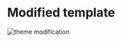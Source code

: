 # Modified template
![theme modification](https://user-images.githubusercontent.com/91652722/139401452-c26002f3-a644-40dc-8a1f-9769e68ba7a7.png)

